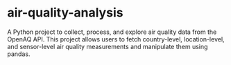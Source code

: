# air-quality-analysis
A Python project to collect, process, and explore air quality data from the OpenAQ API. This project allows users to fetch country-level, location-level, and sensor-level air quality measurements and manipulate them using pandas.
